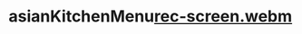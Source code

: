 # asianKitchenMenu[rec-screen.webm](https://user-images.githubusercontent.com/95275269/194716464-596ea347-2fa0-4aac-a412-e1e649960508.webm)

